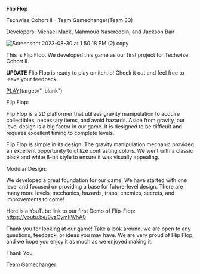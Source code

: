 **Flip Flop**

Techwise Cohort II - Team Gamechanger(Team 33)

Developers: Michael Mack, Mahmoud Nasereddin, and Jackson Bair

![Screenshot 2023-08-30 at 1 50 18 PM (2) copy](https://github.com/mamack1/trio_repo/assets/122715484/16c0413c-9048-4c6d-8c33-2bc66ee96ce4)

This is Flip Flop. We developed this game as our first project for Techwise Cohort II.

**UPDATE**
Flip Flop is ready to play on itch.io! Check it out and feel free to leave your feedback.

[PLAY](https://mmack.itch.io/flip-flop){target="\_blank"}

Flip Flop:

Flip Flop is a 2D platformer that utilizes gravity manipulation to acquire collectibles, necessary items, and avoid hazards. Aside from gravity, our level design is a big factor in our game. It is designed to be difficult and requires excellent timing to complete levels.

Flip Flop is simple in its design. The gravity manipulation mechanic provided an excellent opportunity to utilize contrasting colors. We went with a classic black and white 8-bit style to ensure it was visually appealing.

Modular Design:

We developed a great foundation for our game. We have started with one level and focused on providing a base for future-level design. There are many more levels, mechanics, hazards, traps, enemies, secrets, and improvements to come!

Here is a YouTube link to our first Demo of Flip-Flop: https://youtu.be/8vzCymkWhA0

Thank you for looking at our game! Take a look around, we are open to any questions, feedback, or ideas you may have. We are very proud of Flip Flop, and we hope you enjoy it as much as we enjoyed making it.

Thank You,

Team Gamechanger
